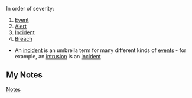 In order of severity:
1. [Event](event.md)
2. [Alert](alert.md)
3. [Incident](incident.md)
4. [Breach](breach.md)

- An [incident](incident.md) is an umbrella term for many different kinds of [events](event.md) - for example, an [intrusion](intrusion.md) is an [incident](incident.md)
## My Notes
[Notes](mynotes/event-severity-scale-notes.md)

